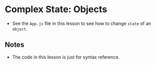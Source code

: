 # Complex State: Objects
- See the ```App.js``` file in this lesson to see how to change ```state``` of an ```object```.

## Notes
- The code in this lesson is just for syntax reference.